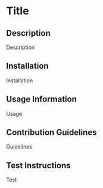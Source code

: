 # Title

## Description
Description

## Installation
Installation

## Usage Information
Usage

## Contribution Guidelines
Guidelines

## Test Instructions
Test
